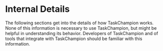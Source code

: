 # Internal Details

The following sections get into the details of how TaskChampion works.
None of this information is necessary to use TaskChampion, but might be helpful in understanding its behavior.
Developers of TaskChampion and of tools that integrate with TaskChampion should be familiar with this information.
